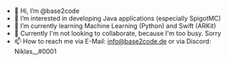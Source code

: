 - 👋 Hi, I’m @base2code
- 👀 I’m interested in developing Java applications (especially SpigotMC)
- 🌱 I’m currently learning Machine Learning (Python) and Swift (ARKit)
- 💞️ Currently I'm not looking to collaborate, because I'm too busy. Sorry
- 📫 How to reach me via E-Mail: info@base2code.de or via Discord: Niklas__#0001

